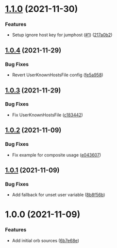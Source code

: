 # [1.1.0](https://github.com/trustedshops-public/circleci-orb-ssh-jumphost/compare/1.0.4...1.1.0) (2021-11-30)


### Features

* Setup ignore host key for jumphost ([#1](https://github.com/trustedshops-public/circleci-orb-ssh-jumphost/issues/1)) ([217a0b2](https://github.com/trustedshops-public/circleci-orb-ssh-jumphost/commit/217a0b20040fe5a3af37d499b1aff88db013696b))

## [1.0.4](https://github.com/trustedshops-public/circleci-orb-ssh-jumphost/compare/1.0.3...1.0.4) (2021-11-29)


### Bug Fixes

* Revert UserKnownHostsFile config ([fe5a958](https://github.com/trustedshops-public/circleci-orb-ssh-jumphost/commit/fe5a958ddfc160be90767e02fced0b6a39c946ac))

## [1.0.3](https://github.com/trustedshops-public/circleci-orb-ssh-jumphost/compare/1.0.2...1.0.3) (2021-11-29)


### Bug Fixes

* Fix UserKnownHostsFile ([c183442](https://github.com/trustedshops-public/circleci-orb-ssh-jumphost/commit/c183442970fae6d48df2526ff135449609ed16da))

## [1.0.2](https://github.com/trustedshops-public/circleci-orb-ssh-jumphost/compare/1.0.1...1.0.2) (2021-11-09)


### Bug Fixes

* Fix example for composite usage ([e043607](https://github.com/trustedshops-public/circleci-orb-ssh-jumphost/commit/e043607d1a9640b1a20da1e363cb26436489c1c6))

## [1.0.1](https://github.com/trustedshops-public/circleci-orb-ssh-jumphost/compare/1.0.0...1.0.1) (2021-11-09)


### Bug Fixes

* Add fallback for unset user variable ([8b8f56b](https://github.com/trustedshops-public/circleci-orb-ssh-jumphost/commit/8b8f56b1cf4d976b24c6d06b9b240aa0191d5452))

# 1.0.0 (2021-11-09)


### Features

* Add initial orb sources ([6b7e68e](https://github.com/trustedshops-public/circleci-orb-ssh-jumphost/commit/6b7e68e0c3690070ba5f49353cf979560f72198f))
